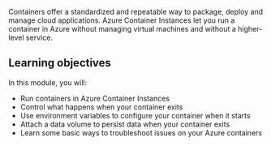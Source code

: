 Containers offer a standardized and repeatable way to package, deploy and manage cloud applications. Azure Container Instances let you run a container in Azure without managing virtual machines and without a higher-level service.

## Learning objectives

In this module, you will:

- Run containers in Azure Container Instances
- Control what happens when your container exits
- Use environment variables to configure your container when it starts
- Attach a data volume to persist data when your container exits
- Learn some basic ways to troubleshoot issues on your Azure containers